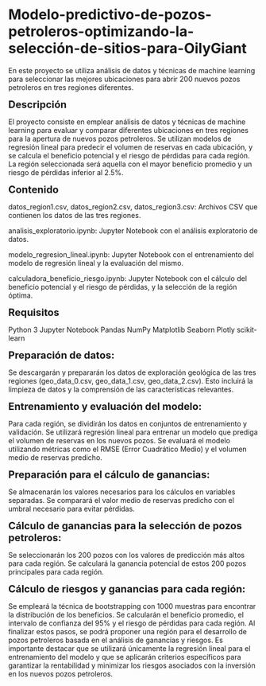 # Modelo-predictivo-de-pozos-petroleros-optimizando-la-selección-de-sitios-para-OilyGiant
En este proyecto se utiliza análisis de datos y técnicas de machine learning para seleccionar las mejores ubicaciones para abrir 200 nuevos pozos petroleros en tres regiones diferentes.


**<span style="font-size:20px; font-weight:bold;"> Descripción</span>**

El proyecto consiste en emplear análisis de datos y técnicas de machine learning para evaluar y comparar diferentes ubicaciones en tres regiones para la apertura de nuevos pozos petroleros. Se utilizan modelos de regresión lineal para predecir el volumen de reservas en cada ubicación, y se calcula el beneficio potencial y el riesgo de pérdidas para cada región. La región seleccionada será aquella con el mayor beneficio promedio y un riesgo de pérdidas inferior al 2.5%.

**<span style="font-size:20px; font-weight:bold;">Contenido</span>**

datos_region1.csv, datos_region2.csv, datos_region3.csv: Archivos CSV que contienen los datos de las tres regiones.

analisis_exploratorio.ipynb: Jupyter Notebook con el análisis exploratorio de datos.

modelo_regresion_lineal.ipynb: Jupyter Notebook con el entrenamiento del modelo de regresión lineal y la evaluación del mismo.

calculadora_beneficio_riesgo.ipynb: Jupyter Notebook con el cálculo del beneficio potencial y el riesgo de pérdidas, y la selección de la región óptima.

**<span style="font-size:20px; font-weight:bold;">Requisitos</span>**

Python 3
Jupyter Notebook
Pandas
NumPy
Matplotlib
Seaborn
Plotly
scikit-learn

**<span style="font-size:20px; font-weight:bold;">Preparación de datos:</span>**

Se descargarán y prepararán los datos de exploración geológica de las tres regiones (geo_data_0.csv, geo_data_1.csv, geo_data_2.csv). Esto incluirá la limpieza de datos y la comprensión de las características relevantes.

**<span style="font-size:20px; font-weight:bold;">Entrenamiento y evaluación del modelo:</span>**

Para cada región, se dividirán los datos en conjuntos de entrenamiento y validación.
Se utilizará regresión lineal para entrenar un modelo que prediga el volumen de reservas en los nuevos pozos.
Se evaluará el modelo utilizando métricas como el RMSE (Error Cuadrático Medio) y el volumen medio de reservas predicho.

**<span style="font-size:20px; font-weight:bold;">Preparación para el cálculo de ganancias:</span>**

Se almacenarán los valores necesarios para los cálculos en variables separadas.
Se comparará el valor medio de reservas predicho con el umbral necesario para evitar pérdidas.

**<span style="font-size:20px; font-weight:bold;">Cálculo de ganancias para la selección de pozos petroleros:</span>**

Se seleccionarán los 200 pozos con los valores de predicción más altos para cada región.
Se calculará la ganancia potencial de estos 200 pozos principales para cada región.

**<span style="font-size:20px; font-weight:bold;">Cálculo de riesgos y ganancias para cada región:</span>**

Se empleará la técnica de bootstrapping con 1000 muestras para encontrar la distribución de los beneficios.
Se calcularán el beneficio promedio, el intervalo de confianza del 95% y el riesgo de pérdidas para cada región.
Al finalizar estos pasos, se podrá proponer una región para el desarrollo de pozos petroleros basada en el análisis de ganancias y riesgos. Es importante destacar que se utilizará únicamente la regresión lineal para el entrenamiento del modelo y que se aplicarán criterios específicos para garantizar la rentabilidad y minimizar los riesgos asociados con la inversión en los nuevos pozos petroleros.




